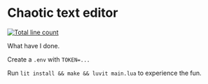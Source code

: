 # Chaotic text editor

[![Total line count](https://tokei.rs/b1/github/SovietKitsune/terrible-lite)](https://github.com/SovietKitsune/terrible-lite)

What have I done.

Create a `.env` with `TOKEN=...`

Run `lit install && make && luvit main.lua` to experience the fun.
